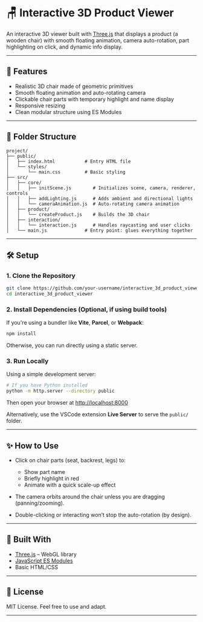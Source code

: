 # 🪑 Interactive 3D Product Viewer

An interactive 3D viewer built with [Three.js](https://threejs.org/) that displays a product (a wooden chair) with smooth floating animation, camera auto-rotation, part highlighting on click, and dynamic info display.

---

## 🚀 Features

- Realistic 3D chair made of geometric primitives
- Smooth floating animation and auto-rotating camera
- Clickable chair parts with temporary highlight and name display
- Responsive resizing
- Clean modular structure using ES Modules

---

## 📁 Folder Structure

```plaintext
project/
├── public/
│   ├── index.html           # Entry HTML file
│   └── styles/
│       └── main.css         # Basic styling
├── src/
│   ├── core/
│   │   ├── initScene.js        # Initializes scene, camera, renderer, controls
│   │   ├── addLighting.js      # Adds ambient and directional lights
│   │   └── cameraAnimation.js  # Auto-rotating camera animation
│   ├── product/
│   │   └── createProduct.js    # Builds the 3D chair
│   ├── interaction/
│   │   └── interaction.js      # Handles raycasting and user clicks
│   └── main.js              # Entry point: glues everything together
```

---

## 🛠️ Setup

### 1. Clone the Repository

```bash
git clone https://github.com/your-username/interactive_3d_product_viewer.git
cd interactive_3d_product_viewer
```

### 2. Install Dependencies (Optional, if using build tools)

If you're using a bundler like **Vite**, **Parcel**, or **Webpack**:

```bash
npm install
```

Otherwise, you can run directly using a static server.

### 3. Run Locally

Using a simple development server:

```bash
# If you have Python installed
python -m http.server --directory public
```

Then open your browser at [http://localhost:8000](http://localhost:8000)

Alternatively, use the VSCode extension **Live Server** to serve the `public/` folder.

---

## ✨ How to Use

* Click on chair parts (seat, backrest, legs) to:
  * Show part name
  * Briefly highlight in red
  * Animate with a quick scale-up effect

* The camera orbits around the chair unless you are dragging (panning/zooming).

* Double-clicking or interacting won’t stop the auto-rotation (by design).

---

## 🧠 Built With

* [Three.js](https://threejs.org/) – WebGL library
* [JavaScript ES Modules](https://developer.mozilla.org/en-US/docs/Web/JavaScript/Guide/Modules)
* Basic HTML/CSS

---

## 📄 License

MIT License. Feel free to use and adapt.

---